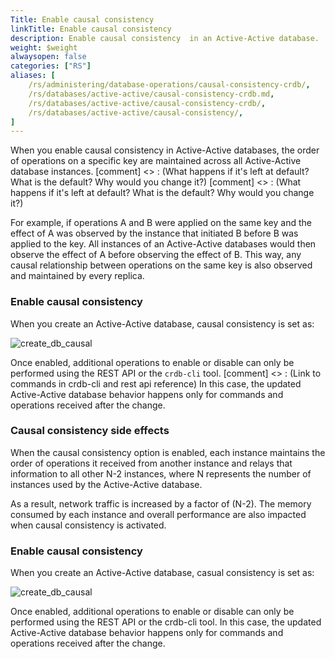 ```yaml
---
Title: Enable causal consistency
linkTitle: Enable causal consistency
description: Enable causal consistency  in an Active-Active database. 
weight: $weight
alwaysopen: false
categories: ["RS"]
aliases: [
    /rs/administering/database-operations/causal-consistency-crdb/,
    /rs/databases/active-active/causal-consistency-crdb.md,
    /rs/databases/active-active/causal-consistency-crdb/,
    /rs/databases/active-active/causal-consistency/,
]
---
```

When you enable causal consistency in Active-Active databases,
the order of operations on a specific key are maintained across all Active-Active database instances.<!--more--> [comment] <> : (What happens if it's left at default? What is the default? Why would you change it?) [comment] <> : (What happens if it's left at default? What is the default? Why would you change it?)

For example, if operations A and B were applied on the same key and the effect of A was observed by the instance that initiated B before B was applied to the key.
All instances of an Active-Active databases would then observe the effect of A before observing the effect of B.
This way, any causal relationship between operations on the same key is also observed and maintained by every replica.

### Enable causal consistency

When you create an Active-Active database, causal consistency is set as:

![create_db_causal](/images/rs/create_db_causal.png)

Once enabled, additional operations to enable or disable can only be performed using the REST API or the `crdb-cli` tool. 
[comment] <> : (Link to commands in crdb-cli and rest api reference)
In this case, the updated Active-Active database behavior happens only for commands and operations received after the change.


### Causal consistency side effects

When the causal consistency option is enabled, each instance maintains the order of operations it received from another instance
and relays that information to all other N-2 instances,
where N represents the number of instances used by the Active-Active database.

As a result, network traffic is increased by a factor of (N-2).
The memory consumed by each instance and overall performance are also impacted when causal consistency is activated.

### Enable causal consistency

When you create an Active-Active database, casual consistency is set as:

![create_db_causal](/images/rs/create_db_causal.png)

Once enabled, additional operations to enable or disable can only be performed using the REST API or the crdb-cli tool.
In this case, the updated Active-Active database behavior happens only for commands and operations received after the change.
